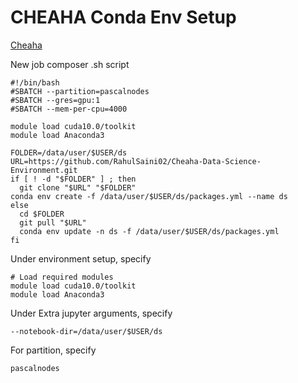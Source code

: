 # CHEAHA Conda Env Setup

[Cheaha](rc.uab.edu)

New job composer .sh script

``` 
#!/bin/bash
#SBATCH --partition=pascalnodes
#SBATCH --gres=gpu:1
#SBATCH --mem-per-cpu=4000

module load cuda10.0/toolkit
module load Anaconda3

FOLDER=/data/user/$USER/ds
URL=https://github.com/RahulSaini02/Cheaha-Data-Science-Environment.git
if [ ! -d "$FOLDER" ] ; then
  git clone "$URL" "$FOLDER"
conda env create -f /data/user/$USER/ds/packages.yml --name ds
else
  cd $FOLDER
  git pull "$URL"
  conda env update -n ds -f /data/user/$USER/ds/packages.yml
fi

```

Under environment setup, specify

```
# Load required modules
module load cuda10.0/toolkit
module load Anaconda3

```

Under Extra jupyter arguments, specify

```
--notebook-dir=/data/user/$USER/ds
```

For partition, specify

```
pascalnodes
```
